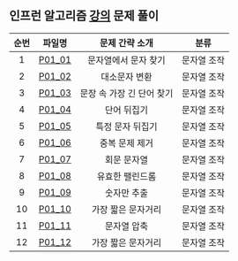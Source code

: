 ## 인프런 알고리즘 [강의](https://www.inflearn.com/course/%EC%9E%90%EB%B0%94-%EC%95%8C%EA%B3%A0%EB%A6%AC%EC%A6%98-%EB%AC%B8%EC%A0%9C%ED%92%80%EC%9D%B4-%EC%BD%94%ED%85%8C%EB%8C%80%EB%B9%84) 문제 풀이

| 순번  |              파일명               |    문제 간략 소개     |   분류   |
|:---:|:------------------------------:|:---------------:|:------:|
|  1  | [P01_01](./string/P01_01.java) |   문자열에서 문자 찾기   | 문자열 조작 |
|  2  | [P01_02](./string/P01_02.java) |     대소문자 변환     | 문자열 조작 |
|  3  | [P01_03](./string/P01_03.java) | 문장 속 가장 긴 단어 찾기 | 문자열 조작 |
|  4  | [P01_04](./string/P01_04.java) |     단어 뒤집기      | 문자열 조작 |
|  5  | [P01_05](./string/P01_05.java) |    특정 문자 뒤집기    | 문자열 조작 |
|  6  | [P01_06](./string/P01_06.java) |    중복 문제 제거     | 문자열 조작 |
|  7  | [P01_07](./string/P01_07.java) |     회문 문자열      | 문자열 조작 |
|  8  | [P01_08](./string/P01_08.java) |    유효한 팰린드롬     | 문자열 조작 |
|  9  | [P01_09](./string/P01_09.java) |     숫자만 추출      | 문자열 조작 |
| 10  | [P01_10](./string/P01_10.java) |   가장 짧은 문자거리    | 문자열 조작 |
| 11  | [P01_11](./string/P01_11.java) |     문자열 압축      | 문자열 조작 |
| 12  | [P01_12](./string/P01_12.java) |   가장 짧은 문자거리    | 문자열 조작 |